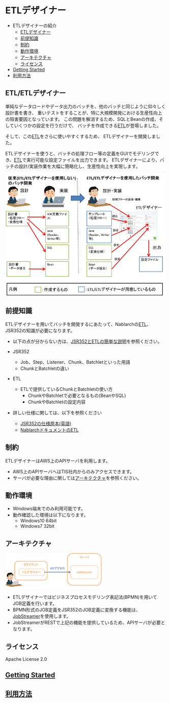 # ETLデザイナー
- ETLデザイナーの紹介
    - [ETLデザイナー](#etletlデザイナー)
    - [前提知識](#前提知識)
    - [制約](#制約)
    - [動作環境](#動作環境)
    - [アーキテクチャ](#アーキテクチャ)
    - [ライセンス](#ライセンス)
- [Getting Started](doc/getting-started.md)
- [利用方法](doc/operation-guide.md)

## ETL/ETLデザイナー

単純なデータロードやデータ出力のバッチを、他のバッチと同じように仰々しく設計書を書き、
重いテストをすることが、特に大規模開発における生産性向上の阻害要因となっています。
この問題を解消するため、SQLとBeanの作成、そしていくつかの設定を行うだけで、
バッチを作成できる[ETL](https://nablarch.github.io/docs/LATEST/doc/extension_components/etl/index.html)が登場しました。

そして、この[ETL](https://nablarch.github.io/docs/LATEST/doc/extension_components/etl/index.html)をさらに使いやすくするため、
ETLデザイナーを開発しました。

ETLデザイナーを使うと、バッチの処理フロー等の定義をGUIでモデリングでき、[ETL](https://nablarch.github.io/docs/LATEST/doc/extension_components/etl/index.html)で実行可能な設定ファイルを出力できます。
ETLデザイナーにより、バッチの設計/実装作業を大幅に簡略化し、生産性向上を実現します。

![比較](doc/image/compare.png)

## 前提知識
ETLデザイナーを用いてバッチを開発するにあたって、Nablarchの[ETL](https://nablarch.github.io/docs/LATEST/doc/extension_components/etl/index.html)、JSR352の知識が必要になります。
- 以下の点が分からない方は、[JSR352とETLの簡単な説明](doc/jsr352-etl-simple-guide.md)を参照ください。
- JSR352
    - Job、Step、Listener、Chunk、Batchletといった用語
    - ChunkとBatchletの違い

- ETL
    - ETLで提供しているChunkとBatchletの使い方
        - ChunkやBatchletで必要となるもの(BeanやSQL)
        - ChunkやBatchletの設定内容
    
- 詳しい仕様に関しては、以下を参照ください
    - [JSR352の仕様原本(英語)](https://jcp.org/en/jsr/detail?id=352)
    - [NablarchドキュメントのETL](https://nablarch.github.io/docs/LATEST/doc/extension_components/etl/index.html)

## 制約
ETLデザイナーはAWS上のAPIサーバを利用します。
- AWS上のAPIサーバへはTIS社内からのみアクセスできます。
- サーバが必要な理由に関しては[アーキテクチャ](#アーキテクチャ)を参照ください。

## 動作環境
- Windows端末でのみ利用可能です。
- 動作確認した環境は以下になります。
    - Windows10 64bit
    - Windows7 32bit

## アーキテクチャ
![architecture](doc/image/architecture.png)
- ETLデザイナーではビジネスプロセスモデリング表記法(BPMN)を用いてJOB定義を行います。
- BPMN形式のJOB定義をJSR352のJOB定義に変換する機能は、[JobStreamer](http://job-streamer.github.io/ja/)を使用します。
- JobStreamerがRESTで上記の機能を提供しているため、APIサーバが必要となります。

## ライセンス
Apache License 2.0

## [Getting Started](doc/getting-started.md)

## [利用方法](doc/operation-guide.md)